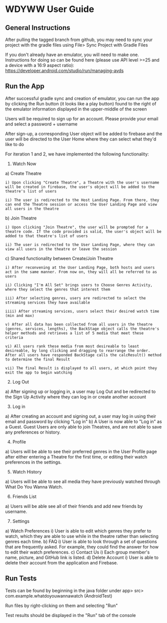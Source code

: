 # WDYWW User Guide 

## General Instructions

After pulling the tagged branch from github, you may need to sync your project with the gradle files using File> Sync Project with Gradle Files

If you don't already have an emulator, you will need to make one. Instructions for doing so can be found here (please use API level >=25 and a device with a 16:9 aspect ratio): https://developer.android.com/studio/run/managing-avds

## Run the App

After successful gradle sync and creation of emulator, you can run the app by clicking the Run button (it looks like a play button) found to the right of the emulator information displayed in the upper-middle of the screen

Users will be required to sign up for an account. Please provide your email and select a password + username

After sign-up, a corresponding User object will be added to firebase and the user will be directed to the User Home where they can select what they'd like to do

For iteration 1 and 2, we have implemented the following functionality:

1) Watch Now

  a) Create Theatre
  
    i) Upon clicking "Create Theatre", a Theatre with the user's username will be created in firebase, the user's object will be added to the theatre's list of users
    
    ii) The user is redirected to the Host Landing Page. From there, they can end the Theatre session or access the User Landing Page and view all users in the theatre
  
  b) Join Theatre
  
    i) Upon clicking "Join Theatre", the user will be prompted for a theatre code. If the code provided is valid, the user's object will be added to that theatre's list of users
    
    ii) The user is redirected to the User Landing Page, where they can view all users in the theatre or leave the session
    
  c) Shared functionality between Create/Join Theatre
  
    i) After reconvening at the User Landing Page, both hosts and users act in the same manner. From now on, they will all be referred to as users
    
    ii) Clicking "I'm All Set" brings users to Choose Genres Activity, where they select the genres that interest them
    
    iii) After selecting genres, users are redirected to select the streaming services they have available
    
    iiii) After streaming services, users select their desired watch time (min and max)
    
    v) After all data has been collected from all users in the theatre (genres, services, lengths), the BackStage object calls the theatre's helper methods and retrieves a list of 5 media that meet these criteria
    
    vi) All users rank these media from most desireable to least desireable, by long clicking and dragging to rearrange the order. After all users have responded BackStage calls the calcResult() method to determine the final Result
    
    vii) The final Result is displayed to all users, at which point they exit the app to begin watching
  
2) Log Out

  a) After signing up or logging in, a user may Log Out and be redirected to the Sign Up Activity where they can log in or create another account
  
3) Log in

  a) After creating an account and signing out, a user may log in using their email and password by clicking "Log in"
  b) A User is now able to "Log in" as a Guest. Guest Users are only able to join Theatres, and are not able to save any preferences or history.
  
4) Profile

  a) Users will be able to see their preferred genres in the User Profile page after either entering a Theatre for the first time, or editing their watch preferences in the settings.
  
5) Watch History

  a) Users will be able to see all media they have previously watched through What Do You Wanna Watch.

6) Friends List 

  a) Users will be able see all of their friends and add new friends by username. 
  
7) Settings

  a) Watch Preferences 
    i) User is able to edit which genres they prefer to watch, which they are able to use while in the theatre rather than selecting genres each time.
  b) FAQ 
    i) User is able to look through a set of questions that are frequently asked. For example, they could find the answer for how to edit their watch preferences. 
  c) Contact Us
    i) Each group member's name, picture, and GitHub link is listed. 
  d) Delete Account 
    i) User is able to delete their account from the application and Firebase. 


## Run Tests

Tests can be found by beginning in the java folder under app> src> com.example.whatdoyouwannawatch (AndroidTest)

Run files by right-clicking on them and selecting "Run"

Test results should be displayed in the "Run" tab of the console
